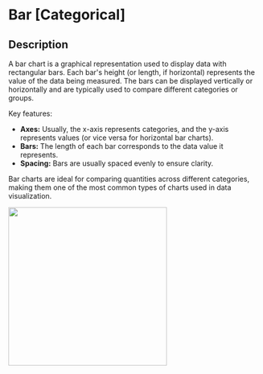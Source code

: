 # Bar [Categorical]

## Description

A bar chart is a graphical representation used to display data with rectangular bars. Each bar's height (or length, if horizontal) represents the value of the data being measured. The bars can be displayed vertically or horizontally and are typically used to compare different categories or groups.

Key features:

- **Axes:** Usually, the x-axis represents categories, and the y-axis represents values (or vice versa for horizontal bar charts).
- **Bars:** The length of each bar corresponds to the data value it represents.
- **Spacing:** Bars are usually spaced evenly to ensure clarity.

Bar charts are ideal for comparing quantities across different categories, making them one of the most common types of charts used in data visualization.

<img src="image1.jpg" style="width:3.28305in" />
